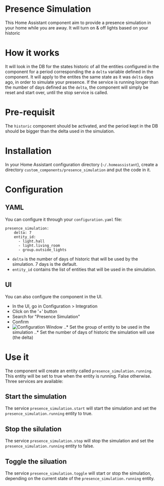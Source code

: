 # Presence Simulation
This Home Assistant component aim to provide a presence simulation in your home while you are away. It will turn on & off lights based on your historic


# How it works
It will look in the DB for the states historic of all the entities configured in the component for a period corresponding the a `delta` variable defined in the component. 
It will apply to the entites the same state as it was `delta` days ago, in order to simulate your presence. 
If the service is running longer than the number of days defined as the `delta`, the component will simply be reset and start over, until the stop service is called.

# Pre-requisit
The `historic` component should be activated, and the period kept in the DB should be bigger than the delta used in the simulation.

# Installation
In your Home Assistant configuration directory (`~/.homeassistant`), create a directory `custom_components/presence_simulation` and put the code in it.

# Configuration
## YAML
You can configure it through your `configuration.yaml` file:
```
presence_simulation:
    delta: 7
    entity_id: 
      - light.hall
      - light.living_room
      - group.outside_lights
```

* `delta` is the number of days of historic that will be used by the simulation. 7 days is the default.
* `entity_id` contains the list of entities that will be used in the simulation. 

## UI
You can also configure the component in the UI.
* In the UI, go in Configuration > Integration
* Click on the '+' button
* Search for "Presence Simulation"
* Confirm
* ![Configuration Window](https://github.com/slashback100/presence_simulation/blob/main/images/configFlow.jpg)
..* Set the group of entity to be used in the simulation
..* Set the number of days of historic the simulation will use (the delta)

# Use it

The component will create an entity called `presence_simulation.running`. This entity will be set to true when the entity is running. False otherwise.
Three services are available:
## Start the simulation
The service `presence_simulation.start` will start the simulation and set the `presence_simulation.running` entity to true.
## Stop the silulation
The service `presence_simulation.stop` will stop the simulation and set the `presence_simulation.running` entity to false.
## Toggle the siluation
The service `presence_simulation.toggle` will start or stop the simulation, depending on the current state of the `presence_simulation.running` entity.
